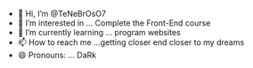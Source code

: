 - 👋 Hi, I’m @TeNeBrOsO7
- 👀 I’m interested in ... Complete the Front-End course
- 🌱 I’m currently learning ... program websites
- 📫 How to reach me ...getting closer end closer to my dreams
- 😄 Pronouns: ... DaRk

<!---
TeNeBrOsO7/TeNeBrOsO7 is a ✨ special ✨ repository because its `README.md` (this file) appears on your GitHub profile.
You can click the Preview link to take a look at your changes.
--->
